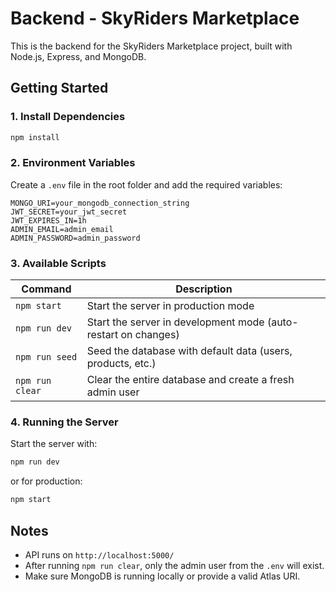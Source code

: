 # Backend - SkyRiders Marketplace

This is the backend for the SkyRiders Marketplace project, built with Node.js, Express, and MongoDB.

## Getting Started

### 1. Install Dependencies

```bash
npm install
```

### 2. Environment Variables

Create a `.env` file in the root folder and add the required variables:

```
MONGO_URI=your_mongodb_connection_string
JWT_SECRET=your_jwt_secret
JWT_EXPIRES_IN=1h
ADMIN_EMAIL=admin_email
ADMIN_PASSWORD=admin_password
```

### 3. Available Scripts

| Command         | Description                                                               |
| --------------- | ------------------------------------------------------------------------- |
| `npm start`     | Start the server in production mode                                       |
| `npm run dev`   | Start the server in development mode (auto-restart on changes)            |
| `npm run seed`  | Seed the database with default data (users, products, etc.)               |
| `npm run clear` | Clear the entire database and create a fresh admin user                   |

### 4. Running the Server

Start the server with:

```bash
npm run dev
```

or for production:

```bash
npm start
```

## Notes

- API runs on `http://localhost:5000/`
- After running `npm run clear`, only the admin user from the `.env` will exist.
- Make sure MongoDB is running locally or provide a valid Atlas URI.

